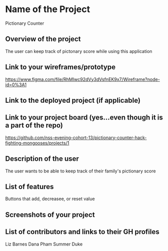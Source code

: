 # Name of the Project
Pictionary Counter


## Overview of the project
The user can keep track of pictonary score while using this application


## Link to your wireframes/prototype
https://www.figma.com/file/RhMIwc92dVy3dVsfnEK9x7/Wireframe?node-id=0%3A1


## Link to the deployed project (if applicable)


## Link to your project board (yes...even though it is a part of the repo)
https://github.com/nss-evening-cohort-13/pictionary-counter-hack-fighting-mongooses/projects/1


## Description of the user
The user wants to be able to keep track of their family's pictionary score


## List of features
Buttons that add, decreasee, or reset value


## Screenshots of your project


## List of contributors and links to their GH profiles
Liz Barnes
Dana Pham
Summer Duke
